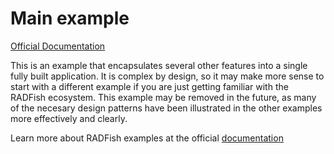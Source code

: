 # Main example

[Official Documentation](https://nmfs-radfish.github.io/documentation/)

This is an example that encapsulates several other features into a single fully built application. It is complex by design, so it may make more sense to start with a different example if you are just getting familiar with the RADFish ecosystem. This example may be removed in the future, as many of the necesary design patterns have been illustrated in the other examples more effectively and clearly.

Learn more about RADFish examples at the official [documentation](https://nmfs-radfish.github.io/documentation/docs/examples/templates_examples)
